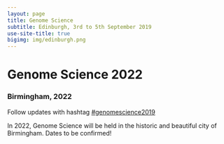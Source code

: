 ```yaml
---
layout: page
title: Genome Science
subtitle: Edinburgh, 3rd to 5th September 2019
use-site-title: true
bigimg: img/edinburgh.png
---
```


# Genome Science 2022
  
### Birmingham, 2022

Follow updates with hashtag [#genomescience2019](https://twitter.com/search?q=%23GenomeScience2019)

In 2022, Genome Science will be held in the historic and beautiful city of Birmingham.  Dates to be confirmed!
